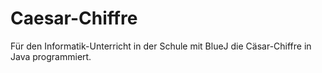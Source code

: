 # Caesar-Chiffre

Für den Informatik-Unterricht in der Schule mit BlueJ die Cäsar-Chiffre in Java programmiert.
